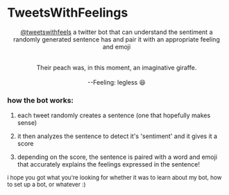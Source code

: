 # TweetsWithFeelings

<p align="center">
<a href='https://twitter.com/tweetswithfeels'>@tweetswithfeels</a>
a twitter bot that can understand the sentiment a randomly generated sentence has and pair it with an appropriate feeling and emoji
</p>

<p align="center"><br>
Their peach was, in this moment, an imaginative giraffe.<br>
<br>
--Feeling: legless 😆<br>
</p>

<h3>how the bot works:</h3>

1. each tweet randomly creates a sentence (one that hopefully makes sense)

2. it then analyzes the sentence to detect it's 'sentiment' and it gives it a score

3. depending on the score, the sentence is paired with a word and emoji that accurately explains the feelings expressed in the sentence!

<p><font size="2">i hope you got what you're looking for whether it was to learn about my bot, how to set up a bot, or whatever  :)</font></p>
